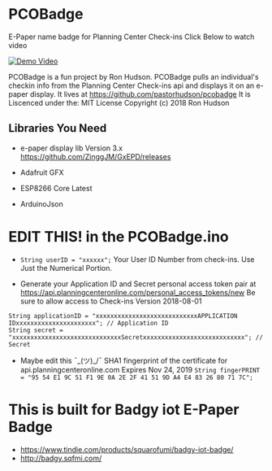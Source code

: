 # PCOBadge
E-Paper name badge for Planning Center Check-ins
Click Below to watch video

[![Demo Video](https://img.youtube.com/vi/_Z6BfPnyGPg/hqdefault.jpg)](http://www.youtube.com/watch?v=_Z6BfPnyGPg)


PCOBadge is a fun project by Ron Hudson.
PCOBadge pulls an individual's checkin info from the Planning Center Check-ins api and displays it on an e-paper display.
It lives at https://github.com/pastorhudson/pcobadge
It is Liscenced under the: MIT License Copyright (c) 2018 Ron Hudson


## Libraries You Need

* e-paper display lib Version 3.x
https://github.com/ZinggJM/GxEPD/releases

* Adafruit GFX
* ESP8266 Core Latest
* ArduinoJson


# EDIT THIS! in the PCOBadge.ino
* `String userID = "xxxxxx";` Your User ID Number from check-ins. Use Just the Numerical Portion.

* Generate your Application ID and Secret personal access token pair at https://api.planningcenteronline.com/personal_access_tokens/new
Be sure to allow access to Check-ins Version 2018-08-01
```
String applicationID = "xxxxxxxxxxxxxxxxxxxxxxxxxxxxAPPLICATION IDxxxxxxxxxxxxxxxxxxxxxx"; // Application ID
String secret = "xxxxxxxxxxxxxxxxxxxxxxxxxxxxxxSecretxxxxxxxxxxxxxxxxxxxxxxxxxxxx"; // Secret
```

* Maybe edit this ¯\_(ツ)_/¯ SHA1 fingerprint of the certificate for api.planningcenteronline.com Expires Nov 24, 2019
`String fingerPRINT = "95 54 E1 9C 51 F1 9E 0A 2E 2F 41 51 9D A4 E4 83 26 80 71 7C";`

# This is built for Badgy iot E-Paper Badge
* https://www.tindie.com/products/squarofumi/badgy-iot-badge/
* http://badgy.sqfmi.com/
